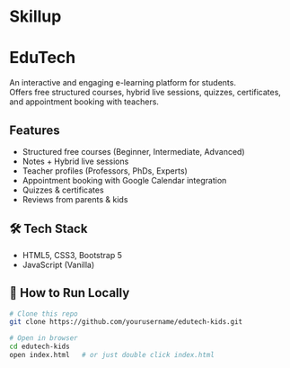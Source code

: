 # Skillup

# EduTech  

An interactive and engaging e-learning platform for students.  
Offers free structured courses, hybrid live sessions, quizzes, certificates, and appointment booking with teachers.  

## Features  
-  Structured free courses (Beginner, Intermediate, Advanced)  
-  Notes + Hybrid live sessions  
-  Teacher profiles (Professors, PhDs, Experts)  
-  Appointment booking with Google Calendar integration  
-  Quizzes & certificates  
-  Reviews from parents & kids  

## 🛠️ Tech Stack  
- HTML5, CSS3, Bootstrap 5  
- JavaScript (Vanilla)  

## 🚀 How to Run Locally  
```bash
# Clone this repo
git clone https://github.com/yourusername/edutech-kids.git  

# Open in browser
cd edutech-kids  
open index.html   # or just double click index.html

